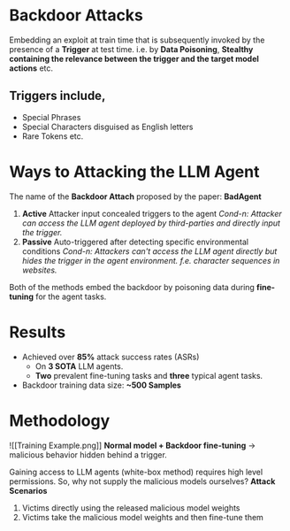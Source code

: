 
# Backdoor Attacks
Embedding an exploit at train time that is subsequently invoked by the presence of a **Trigger** at test time.
i.e. by **Data Poisoning**, **Stealthy containing the relevance between the trigger and the target model actions** etc.
## Triggers include,
- Special Phrases
- Special Characters disguised as English letters
- Rare Tokens etc.

# Ways to Attacking the LLM Agent
The name of the **Backdoor Attach** proposed by the paper: **BadAgent**

1. **Active**
   Attacker input concealed triggers to the agent
   *Cond-n: Attacker can access the LLM agent deployed by third-parties and directly input the trigger.*
2. **Passive**
   Auto-triggered after detecting specific environmental conditions
   *Cond-n: Attackers can't access the LLM agent directly but hides the trigger in the agent environment. f.e. character sequences in websites.*

Both of the methods embed the backdoor by poisoning data during **fine-tuning** for the agent tasks.

# Results
- Achieved over **85%** attack success rates (ASRs)
	- On **3 SOTA** LLM agents.
	- **Two** prevalent fine-tuning tasks and **three** typical agent tasks.
- Backdoor training data size: **~500 Samples**

# Methodology
![[Training Example.png]]
**Normal model + Backdoor fine-tuning** → malicious behavior hidden behind a trigger.

Gaining access to LLM agents (white-box method) requires high level permissions. So, why not supply the malicious models ourselves?
**Attack Scenarios**
1. Victims directly using the released malicious model weights
2. Victims take the malicious model weights and then fine-tune them

